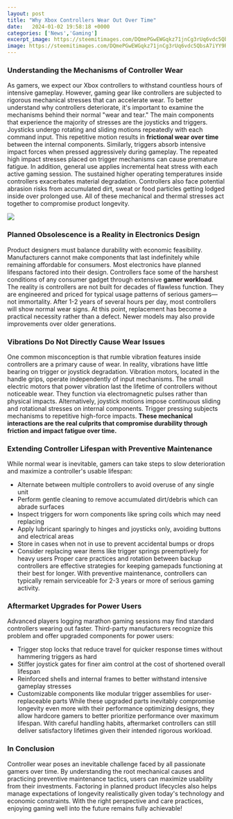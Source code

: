 ```yaml
---
layout: post
title: "Why Xbox Controllers Wear Out Over Time"
date:   2024-01-02 19:58:18 +0000
categories: ['News','Gaming']
excerpt_image: https://steemitimages.com/DQmePGwEWGqkz71jnCg3rUq6vdc5QbsA7iYY9R5NuDcd3E2/Xbox-Controller-Evolution.png
image: https://steemitimages.com/DQmePGwEWGqkz71jnCg3rUq6vdc5QbsA7iYY9R5NuDcd3E2/Xbox-Controller-Evolution.png
---
```


### Understanding the Mechanisms of Controller Wear
As gamers, we expect our Xbox controllers to withstand countless hours of intensive gameplay. However, gaming gear like controllers are subjected to rigorous mechanical stresses that can accelerate wear. To better understand why controllers deteriorate, it's important to examine the mechanisms behind their normal "wear and tear."
The main components that experience the majority of stresses are the joysticks and triggers. Joysticks undergo rotating and sliding motions repeatedly with each command input. This repetitive motion results in **frictional wear over time** between the internal components. Similarly, triggers absorb intensive impact forces when pressed aggressively during gameplay. The repeated high impact stresses placed on trigger mechanisms can cause premature fatigue. 
In addition, general use applies incremental heat stress with each active gaming session. The sustained higher operating temperatures inside controllers exacerbates material degradation. Controllers also face potential abrasion risks from accumulated dirt, sweat or food particles getting lodged inside over prolonged use. All of these mechanical and thermal stresses act together to compromise product longevity.

![](https://www.itprotoday.com/sites/itprotoday.com/files/uploads/2015/01/wp20150120141125pro_0.jpg)
### Planned Obsolescence is a Reality in Electronics Design  
Product designers must balance durability with economic feasibility. Manufacturers cannot make components that last indefinitely while remaining affordable for consumers. Most electronics have planned lifespans factored into their design. Controllers face some of the harshest conditions of any consumer gadget through extensive **gamer workload**.
The reality is controllers are not built for decades of flawless function. They are engineered and priced for typical usage patterns of serious gamers—not immortality. After 1-2 years of several hours per day, most controllers will show normal wear signs. At this point, replacement has become a practical necessity rather than a defect. Newer models may also provide improvements over older generations.
### Vibrations Do Not Directly Cause Wear Issues
One common misconception is that rumble vibration features inside controllers are a primary cause of wear. In reality, vibrations have little bearing on trigger or joystick degradation. Vibration motors, located in the handle grips, operate independently of input mechanisms.
The small electric motors that power vibration last the lifetime of controllers without noticeable wear. They function via electromagnetic pulses rather than physical impacts. Alternatively, joystick motions impose continuous sliding and rotational stresses on internal components. Trigger pressing subjects mechanisms to repetitive high-force impacts. **These mechanical interactions are the real culprits that compromise durability through friction and impact fatigue over time.**
### Extending Controller Lifespan with Preventive Maintenance
While normal wear is inevitable, gamers can take steps to slow deterioration and maximize a controller's usable lifespan:
- Alternate between multiple controllers to avoid overuse of any single unit 
- Perform gentle cleaning to remove accumulated dirt/debris which can abrade surfaces
- Inspect triggers for worn components like spring coils which may need replacing
- Apply lubricant sparingly to hinges and joysticks only, avoiding buttons and electrical areas  
- Store in cases when not in use to prevent accidental bumps or drops
- Consider replacing wear items like trigger springs preemptively for heavy users
Proper care practices and rotation between backup controllers are effective strategies for keeping gamepads functioning at their best for longer. With preventive maintenance, controllers can typically remain serviceable for 2-3 years or more of serious gaming activity.
### Aftermarket Upgrades for Power Users  
Advanced players logging marathon gaming sessions may find standard controllers wearing out faster. Third-party manufacturers recognize this problem and offer upgraded components for power users:
- Trigger stop locks that reduce travel for quicker response times without hammering triggers as hard   
- Stiffer joystick gates for finer aim control at the cost of shortened overall lifespan
- Reinforced shells and internal frames to better withstand intensive gameplay stresses
- Customizable components like modular trigger assemblies for user-replaceable parts
While these upgraded parts inevitably compromise longevity even more with their performance optimizing designs, they allow hardcore gamers to better prioritize performance over maximum lifespan. With careful handling habits, aftermarket controllers can still deliver satisfactory lifetimes given their intended rigorous workload.
### In Conclusion
Controller wear poses an inevitable challenge faced by all passionate gamers over time. By understanding the root mechanical causes and practicing preventive maintenance tactics, users can maximize usability from their investments. Factoring in planned product lifecycles also helps manage expectations of longevity realistically given today's technology and economic constraints. With the right perspective and care practices, enjoying gaming well into the future remains fully achievable!